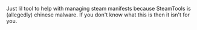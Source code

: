 Just lil tool to help with managing steam manifests because SteamTools is (allegedly) chinese malware. If you don't know what this is then it isn't for you.
